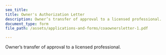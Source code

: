 ```yaml
---
seo_title: 
title: Owner's Authorization Letter
description: Owner’s transfer of approval to a licensed professional.
document_type: form
file_path: /assets/applications-and-forms/coaownersletter-1.pdf

---
```

Owner’s transfer of approval to a licensed professional.

